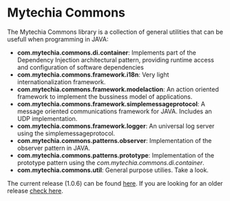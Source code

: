 Mytechia Commons
================


The Mytechia Commons library is a collection of general utilities that can be usefull when programming in JAVA:

* __com.mytechia.commons.di.container__: Implements part of the Dependency Injection architectural pattern, providing runtime access and
configuration of software dependencies
* __com.mytechia.commons.framework.i18n__: Very light internationalization framework.
* __com.mytechia.commons.framework.modelaction__: An action oriented framework to implement the bussiness model of applications.
* __com.mytechia.commons.framework.simplemessageprotocol__: A message oriented communications framework for JAVA. Includes an UDP implementation.
* __com.mytechia.commons.framework.logger__: An universal log server using the simplemessageprotocol.
* __com.mytechia.commons.patterns.observer__: Implementation of the observer pattern in JAVA.
* __com.mytechia.commons.patterns.prototype__: Implementation of the prototype pattern using the *com.mytechia.commons.di.container*.
* __com.mytechia.commons.util__: General purpose utilies. Take a look.

The current release (1.0.6) can be found [here](https://github.com/GII/mytechia_commons/tree/master/release/mytechia_commons_1.0.6___20140928). If you are looking for an older release [check here](https://github.com/GII/mytechia_commons/tree/master/release).
